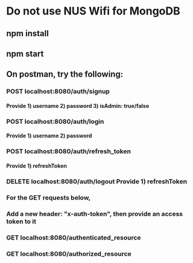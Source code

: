 # Do not use NUS Wifi for MongoDB

## npm install
## npm start

## On postman, try the following:

### POST localhost:8080/auth/signup
#### Provide 1) username 2) password 3) isAdmin: true/false

### POST localhost:8080/auth/login
#### Provide 1) username 2) password

### POST localhost:8080/auth/refresh_token
#### Provide 1) refreshToken

### DELETE localhost:8080/auth/logout Provide 1) refreshToken

### For the GET requests below,

### Add a new header: "x-auth-token", then provide an access token to it

### GET localhost:8080/authenticated_resource

### GET localhost:8080/authorized_resource
